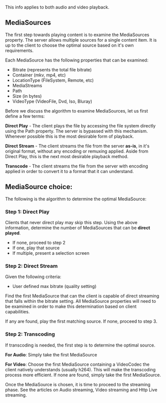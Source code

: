 This info applies to both audio and video playback.

## MediaSources
The first step towards playing content is to examine the MediaSources property. The server allows multiple sources for a single content item. It is up to the client to choose the optimal source based on it's own requirements. 

Each MediaSource has the following properties that can be examined:

* Bitrate (represents the total file bitrate)
* Container (mkv, mp4, etc)
* LocationType (FileSystem, Remote, etc)
* MediaStreams
* Path
* Size (in bytes)
* VideoType (VideoFile, Dvd, Iso, Bluray)

Before we discuss the algorithm to examine MediaSources, let us first define a few terms:

**Direct Play** - The client plays the file by accessing the file system directly using the Path property. The server is bypassed with this mechanism. Whenever possible this is the most desirable form of playback.

**Direct Stream** - The client streams the file from the server **as-is**, in it's original format, without any encoding or remuxing applied. Aside from Direct Play, this is the next most desirable playback method.

**Transcode** - The client streams the file from the server with encoding applied in order to convert it to a format that it can understand.


## MediaSource choice:
The following is the algorithm to determine the optimal MediaSource:

### Step 1: Direct Play
Clients that never direct play may skip this step. Using the above information, determine the number of MediaSources that can be **direct played**.

* If none, proceed to step 2
* If one, play that source
* If multiple, present a selection screen

### Step 2: Direct Stream

Given the following criteria:
* User defined max bitrate (quality setting)

Find the first MediaSource that can the client is capable of direct streaming that falls within the bitrate setting. All MediaSource properties will need to be examined in order to make this determination based on client capabilities.

If any are found, play the first matching source. If none, proceed to step 3.

### Step 2: Transcoding

If transcoding is needed, the first step is to determine the optimal source.

**For Audio**: Simply take the first MediaSource

**For Video**: Choose the first MediaSource containing a VideoCodec the client natively understands (usually h264). This will make the transcoding process more efficient. If none are found, simply take the first MediaSource.

Once the MediaSource is chosen, it is time to proceed to the streaming phase. See the articles on Audio streaming, Video streaming and Http Live streaming.